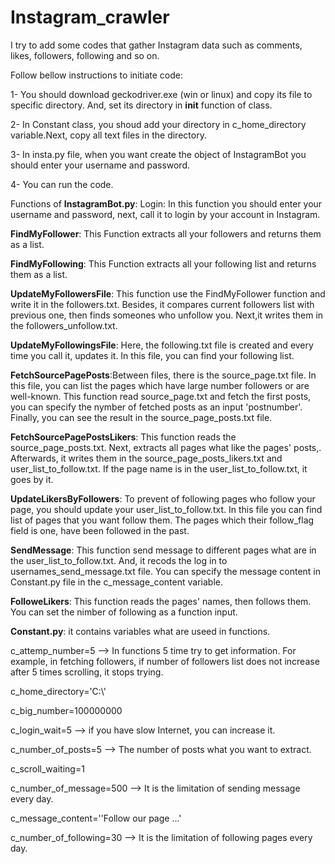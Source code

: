 # Instagram_crawler
I try to add some codes that gather Instagram data such as comments, likes, followers, following and so on.

Follow bellow instructions to initiate code:

1- You should download geckodriver.exe (win or linux) and copy its file to specific directory. And, set its directory in __init__ function of class.

2- In Constant class, you shoud add your directory in c_home_directory variable.Next, copy all text files in the directory.

3- In insta.py file, when you want create the object of InstagramBot you should enter your username and password.

4- You can run the code.

Functions of **InstagramBot.py**:
Login: In this function you should enter your username and password, next, call it to login by your account in Instagram.

**FindMyFollower**: This Function extracts all your followers and returns them as a list.

**FindMyFollowing**: This Function extracts all your following list and returns them as a list.

**UpdateMyFollowersFile**: This function use the FindMyFollower function and write it in the followers.txt. Besides, it compares current followers list with previous one, then finds someones who unfollow you. Next,it writes them in the followers_unfollow.txt.

**UpdateMyFollowingsFile**: Here, the following.txt file is created and every time you call it, updates it. In this file, you can find your following list.

**FetchSourcePagePosts**:Between files, there is the source_page.txt file. In this file, you can list the pages which have large number followers or are well-known. This function read source_page.txt and fetch the first posts, you can specify the nymber of fetched posts as an input 'postnumber'. Finally, you can see the result in the source_page_posts.txt file.

**FetchSourcePagePostsLikers**: This function reads the source_page_posts.txt. Next, extracts all pages what like the pages' posts,. Afterwards, it writes them in the source_page_posts_likers.txt and user_list_to_follow.txt. If the page name is in the user_list_to_follow.txt, it goes by it.

**UpdateLikersByFollowers**: To prevent of following pages who follow your page, you should update your user_list_to_follow.txt. In this file you can find list of pages that you want follow them. The pages which their follow_flag field is one, have been followed in the past.

**SendMessage**: This function send message to different pages what are in the user_list_to_follow.txt. And, it recods the log in to usernames_send_message.txt file.
You can specify the message content in Constant.py file in the c_message_content variable.

**FolloweLikers**: This function reads the pages' names, then follows them. You can set the nimber of following as a function input.

**Constant.py**: it contains variables what are useed in functions.

c_attemp_number=5 --> In functions 5 time try to get information. For example, in fetching followers, if number of followers list does not increase after 5 times scrolling, it stops trying.

c_home_directory='C:\\'

c_big_number=100000000

c_login_wait=5 --> if you have slow Internet, you can increase it.

c_number_of_posts=5  --> The number of posts what you want to extract.

c_scroll_waiting=1

c_number_of_message=500  --> It is the limitation of sending message every day.

c_message_content=''Follow our page ...'

c_number_of_following=30 --> It is the limitation of following pages every day.
